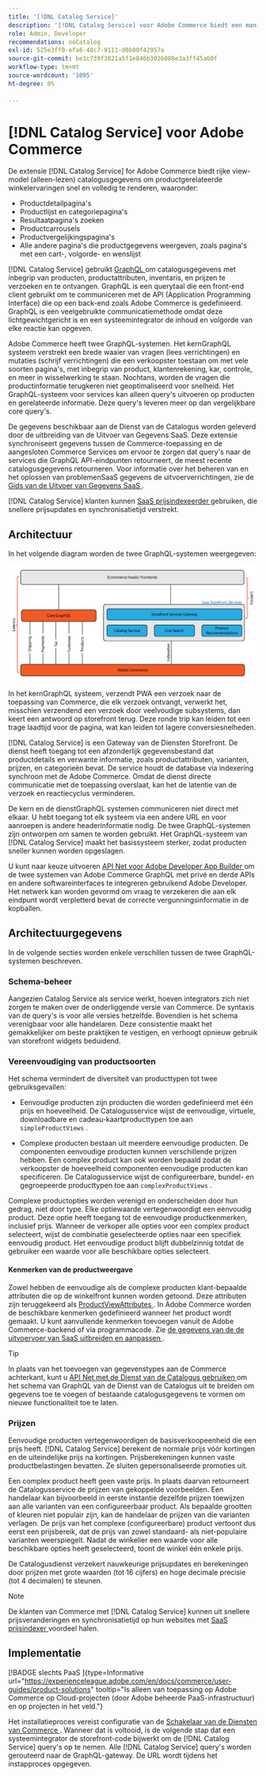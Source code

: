 ```yaml
---
title: '[!DNL Catalog Service]'
description: '[!DNL Catalog Service] voor Adobe Commerce biedt een manier om de inhoud van de pagina''s met productweergave en de productlijst veel sneller op te halen dan de GraphQL-query''s van de native Adobe Commerce.'
role: Admin, Developer
recommendations: noCatalog
exl-id: 525e3ff0-efa6-48c7-9111-d0b00f42957a
source-git-commit: be1c739f3821a5f1e846b3026088e3a3ff45a60f
workflow-type: tm+mt
source-wordcount: '1095'
ht-degree: 0%

---
```


# [!DNL Catalog Service] voor Adobe Commerce

De extensie [!DNL Catalog Service] for Adobe Commerce biedt rijke view-model (alleen-lezen) catalogusgegevens om productgerelateerde winkelervaringen snel en volledig te renderen, waaronder:

* Productdetailpagina&#39;s
* Productlijst en categoriepagina&#39;s
* Resultaatpagina&#39;s zoeken
* Productcarrousels
* Productvergelijkingspagina&#39;s
* Alle andere pagina&#39;s die productgegevens weergeven, zoals pagina&#39;s met een cart-, volgorde- en wenslijst

[!DNL Catalog Service] gebruikt [ GraphQL ](https://graphql.org/) om catalogusgegevens met inbegrip van producten, productattributen, inventaris, en prijzen te verzoeken en te ontvangen. GraphQL is een querytaal die een front-end client gebruikt om te communiceren met de API (Application Programming Interface) die op een back-end zoals Adobe Commerce is gedefinieerd. GraphQL is een veelgebruikte communicatiemethode omdat deze lichtgewichtgericht is en een systeemintegrator de inhoud en volgorde van elke reactie kan opgeven.

Adobe Commerce heeft twee GraphQL-systemen. Het kernGraphQL systeem verstrekt een brede waaier van vragen (lees verrichtingen) en mutaties (schrijf verrichtingen) die een verkoopster toestaan om met vele soorten pagina&#39;s, met inbegrip van product, klantenrekening, kar, controle, en meer in wisselwerking te staan. Nochtans, worden de vragen die productinformatie terugkeren niet geoptimaliseerd voor snelheid. Het GraphQL-systeem voor services kan alleen query&#39;s uitvoeren op producten en gerelateerde informatie. Deze query&#39;s leveren meer op dan vergelijkbare core query&#39;s.

De gegevens beschikbaar aan de Dienst van de Catalogus worden geleverd door de uitbreiding van de Uitvoer van Gegevens SaaS. Deze extensie synchroniseert gegevens tussen de Commerce-toepassing en de aangesloten Commerce Services om ervoor te zorgen dat query&#39;s naar de services die GraphQL API-eindpunten retourneert, de meest recente catalogusgegevens retourneren. Voor informatie over het beheren van en het oplossen van problemenSaaS gegevens de uitvoerverrichtingen, zie de [ Gids van de Uitvoer van Gegevens SaaS ](../data-export/overview.md).

[!DNL Catalog Service] klanten kunnen [ SaaS prijsindexeerder ](../price-index/price-indexing.md) gebruiken, die snellere prijsupdates en synchronisatietijd verstrekt.

## Architectuur

In het volgende diagram worden de twee GraphQL-systemen weergegeven:

![ diagram van de architectuur van de Catalogus ](assets/catalog-service-architecture.png)

In het kernGraphQL systeem, verzendt PWA een verzoek naar de toepassing van Commerce, die elk verzoek ontvangt, verwerkt het, misschien verzendend een verzoek door veelvoudige subsystems, dan keert een antwoord op storefront terug. Deze ronde trip kan leiden tot een trage laadtijd voor de pagina, wat kan leiden tot lagere conversiesnelheden.

[!DNL Catalog Service] is een Gateway van de Diensten Storefront. De dienst heeft toegang tot een afzonderlijk gegevensbestand dat productdetails en verwante informatie, zoals productattributen, varianten, prijzen, en categorieën bevat. De service houdt de database via indexering synchroon met de Adobe Commerce.
Omdat de dienst directe communicatie met de toepassing overslaat, kan het de latentie van de verzoek en reactiecyclus verminderen.

De kern en de dienstGraphQL systemen communiceren niet direct met elkaar. U hebt toegang tot elk systeem via een andere URL en voor aanroepen is andere headerinformatie nodig. De twee GraphQL-systemen zijn ontworpen om samen te worden gebruikt. Het GraphQL-systeem van [!DNL Catalog Service] maakt het basissysteem sterker, zodat producten sneller kunnen worden opgeslagen.

U kunt naar keuze uitvoeren [ API Net voor Adobe Developer App Builder ](https://developer.adobe.com/graphql-mesh-gateway/) om de twee systemen van Adobe Commerce GraphQL met privé en derde APIs en andere softwareinterfaces te integreren gebruikend Adobe Developer. Het netwerk kan worden gevormd om vraag te verzekeren die aan elk eindpunt wordt verpletterd bevat de correcte vergunningsinformatie in de kopballen.

## Architectuurgegevens

In de volgende secties worden enkele verschillen tussen de twee GraphQL-systemen beschreven.

### Schema-beheer

Aangezien Catalog Service als service werkt, hoeven integrators zich niet zorgen te maken over de onderliggende versie van Commerce. De syntaxis van de query&#39;s is voor alle versies hetzelfde. Bovendien is het schema verenigbaar voor alle handelaren. Deze consistentie maakt het gemakkelijker om beste praktijken te vestigen, en verhoogt opnieuw gebruik van storefront widgets beduidend.

### Vereenvoudiging van productsoorten

Het schema vermindert de diversiteit van producttypen tot twee gebruiksgevallen:

* Eenvoudige producten zijn producten die worden gedefinieerd met één prijs en hoeveelheid. De Catalogusservice wijst de eenvoudige, virtuele, downloadbare en cadeau-kaartproducttypen toe aan `simpleProductViews` .

* Complexe producten bestaan uit meerdere eenvoudige producten. De componenten eenvoudige producten kunnen verschillende prijzen hebben. Een complex product kan ook worden bepaald zodat de verkoopster de hoeveelheid componenten eenvoudige producten kan specificeren. De Catalogusservice wijst de configureerbare, bundel- en gegroepeerde producttypen toe aan `complexProductViews` .

Complexe productopties worden verenigd en onderscheiden door hun gedrag, niet door type. Elke optiewaarde vertegenwoordigt een eenvoudig product. Deze optie heeft toegang tot de eenvoudige productkenmerken, inclusief prijs. Wanneer de verkoper alle opties voor een complex product selecteert, wijst de combinatie geselecteerde opties naar een specifiek eenvoudig product. Het eenvoudige product blijft dubbelzinnig totdat de gebruiker een waarde voor alle beschikbare opties selecteert.

#### Kenmerken van de productweergave

Zowel hebben de eenvoudige als de complexe producten klant-bepaalde attributen die op de winkelfront kunnen worden getoond. Deze attributen zijn teruggekeerd als [ ProductViewAttributes ](https://developer.adobe.com/commerce/services/graphql/catalog-service/products/#productviewattribute-type). In Adobe Commerce worden de beschikbare kenmerken gedefinieerd wanneer het product wordt gemaakt. U kunt aanvullende kenmerken toevoegen vanuit de Adobe Commerce-backend of via programmacode. Zie [ de gegevens van de de uitvoervoer van SaaS uitbreiden en aanpassen ](../data-export/extensibility-and-customizations.md).

>[!TIP]
>
>In plaats van het toevoegen van gegevenstypes aan de Commerce achterkant, kunt u [ API Net met de Dienst van de Catalogus gebruiken ](mesh.md) om het schema van GraphQL van de Dienst van de Catalogus uit te breiden om gegevens toe te voegen of bestaande catalogusgegevens te vormen om nieuwe functionaliteit toe te laten.

### Prijzen

Eenvoudige producten vertegenwoordigen de basisverkoopeenheid die een prijs heeft. [!DNL Catalog Service] berekent de normale prijs vóór kortingen en de uiteindelijke prijs na kortingen. Prijsberekeningen kunnen vaste productbelastingen bevatten. Ze sluiten gepersonaliseerde promoties uit.

Een complex product heeft geen vaste prijs. In plaats daarvan retourneert de Catalogusservice de prijzen van gekoppelde voorbeelden. Een handelaar kan bijvoorbeeld in eerste instantie dezelfde prijzen toewijzen aan alle varianten van een configureerbaar product. Als bepaalde grootten of kleuren niet populair zijn, kan de handelaar de prijzen van die varianten verlagen. De prijs van het complexe (configureerbare) product vertoont dus eerst een prijsbereik, dat de prijs van zowel standaard- als niet-populaire varianten weerspiegelt. Nadat de winkelier een waarde voor alle beschikbare opties heeft geselecteerd, toont de winkel één enkele prijs.

De Catalogusdienst verzekert nauwkeurige prijsupdates en berekeningen door prijzen met grote waarden (tot 16 cijfers) en hoge decimale precisie (tot 4 decimalen) te steunen.

>[!NOTE]
>
> De klanten van Commerce met [!DNL Catalog Service] kunnen uit snellere prijsveranderingen en synchronisatietijd op hun websites met [ SaaS prijsindexer ](../price-index/price-indexing.md) voordeel halen.

## Implementatie

[!BADGE  slechts PaaS ]{type=Informative url="https://experienceleague.adobe.com/en/docs/commerce/user-guides/product-solutions" tooltip="Is alleen van toepassing op Adobe Commerce op Cloud-projecten (door Adobe beheerde PaaS-infrastructuur) en op projecten in het veld."}

Het installatieproces vereist configuratie van de [ Schakelaar van de Diensten van Commerce ](../landing/saas.md). Wanneer dat is voltooid, is de volgende stap dat een systeemintegrator de storefront-code bijwerkt om de [!DNL Catalog Service] query&#39;s op te nemen. Alle [!DNL Catalog Service] query&#39;s worden gerouteerd naar de GraphQL-gateway. De URL wordt tijdens het instapproces opgegeven.
